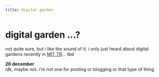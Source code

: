 ```yaml
---
title: digital garden
---
```


# digital garden ...?

not quite sure, but i like the sound of it. i only just heard about digital gardens recently in [MIT TR](https://www.technologyreview.com/2020/09/03/1007716/digital-gardens-let-you-cultivate-your-own-little-bit-of-the-internet/)... tbd  

**26 december**  
idk, maybe not. i'm not one for posting or blogging or that type of thing  
